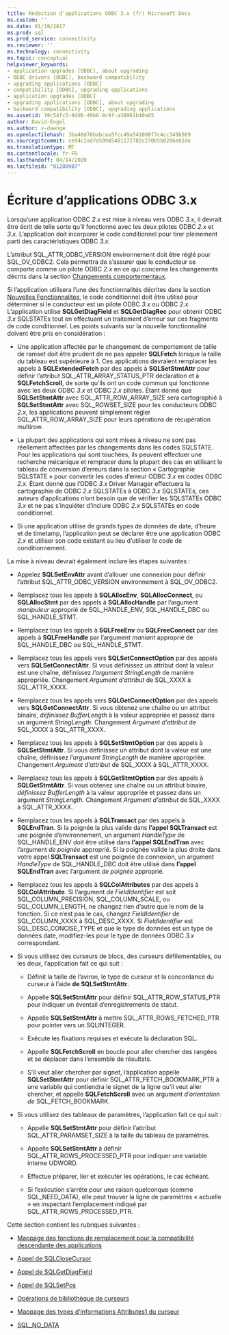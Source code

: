 ```yaml
---
title: Rédaction d’applications ODBC 3.x (fr) Microsoft Docs
ms.custom: ''
ms.date: 01/19/2017
ms.prod: sql
ms.prod_service: connectivity
ms.reviewer: ''
ms.technology: connectivity
ms.topic: conceptual
helpviewer_keywords:
- application upgrades [ODBC], about upgrading
- ODBC drivers [ODBC], backward compatibility
- upgrading applications [ODBC]
- compatibility [ODBC], upgrading applications
- application upgrades [ODBC]
- upgrading applications [ODBC], about upgrading
- backward compatibility [ODBC], upgrading applications
ms.assetid: 19c54fc5-9dd6-49b6-8c9f-a38961b40a65
author: David-Engel
ms.author: v-daenge
ms.openlocfilehash: 3ba48d76babcaa5fcc49a541088f7c4cc349b569
ms.sourcegitcommit: ce94c2ad7a50945481172782c270b5b0206e61de
ms.translationtype: MT
ms.contentlocale: fr-FR
ms.lasthandoff: 04/14/2020
ms.locfileid: "81288987"
---
```

# <a name="writing-odbc-3x-applications"></a>Écriture d’applications ODBC 3.x
Lorsqu’une application ODBC *2.x* est mise à niveau vers ODBC *3.x*, il devrait être écrit de telle sorte qu’il fonctionne avec les deux pilotes ODBC *2.x* et *3.x.* L’application doit incorporer le code conditionnel pour tirer pleinement parti des caractéristiques ODBC *3.x.*  
  
 L’attribut SQL_ATTR_ODBC_VERSION environnement doit être réglé pour SQL_OV_ODBC2. Cela permettra de s’assurer que le conducteur se comporte comme un pilote ODBC *2.x* en ce qui concerne les changements décrits dans la section [Changements comportementaux](../../../odbc/reference/develop-app/behavioral-changes.md).  
  
 Si l’application utilisera l’une des fonctionnalités décrites dans la section [Nouvelles Fonctionnalités](../../../odbc/reference/develop-app/new-features.md), le code conditionnel doit être utilisé pour déterminer si le conducteur est un pilote ODBC *3.x* ou ODBC *2.x.* L’application utilise **SQLGetDiagField** et **SQLGetDiagRec** pour obtenir ODBC *3.x* SQLSTATEs tout en effectuant un traitement d’erreur sur ces fragments de code conditionnel. Les points suivants sur la nouvelle fonctionnalité doivent être pris en considération :  
  
-   Une application affectée par le changement de comportement de taille de ramset doit être prudent de ne pas appeler **SQLFetch** lorsque la taille du tableau est supérieure à 1. Ces applications devraient remplacer les appels à **SQLExtendedFetch** par des appels à **SQLSetStmtAttr** pour définir l’attribut SQL_ATTR_ARRAY_STATUS_PTR déclaration et à **SQLFetchScroll**, de sorte qu’ils ont un code commun qui fonctionne avec les deux ODBC *3.x* et ODBC *2.x* pilotes. Étant donné que **SQLSetStmtAttr** avec SQL_ATTR_ROW_ARRAY_SIZE sera cartographié à **SQLSetStmtAttr** avec SQL_ROWSET_SIZE pour les conducteurs ODBC *2.x,* les applications peuvent simplement régler SQL_ATTR_ROW_ARRAY_SIZE pour leurs opérations de récupération multirow.  
  
-   La plupart des applications qui sont mises à niveau ne sont pas réellement affectées par les changements dans les codes SQLSTATE. Pour les applications qui sont touchées, ils peuvent effectuer une recherche mécanique et remplacer dans la plupart des cas en utilisant le tableau de conversion d’erreurs dans la section « Cartographie SQLSTATE » pour convertir les codes d’erreur ODBC *3.x* en codes ODBC *2.x.* Étant donné que l’ODBC *3.x* Driver Manager effectuera la cartographie de ODBC *2.x* SQLSTATEs à ODBC *3.x* SQLSTATEs, ces auteurs d’applications n’ont besoin que de vérifier les SQLSTATEs ODBC *3.x* et ne pas s’inquiéter d’inclure ODBC *2.x* SQLSTATEs en code conditionnel.  
  
-   Si une application utilise de grands types de données de date, d’heure et de timetamp, l’application peut se déclarer être une application ODBC *2.x* et utiliser son code existant au lieu d’utiliser le code de conditionnement.  
  
 La mise à niveau devrait également inclure les étapes suivantes :  
  
-   Appelez **SQLSetEnvAttr** avant d’allouer une connexion pour définir l’attribut SQL_ATTR_ODBC_VERSION environnement à SQL_OV_ODBC2.  
  
-   Remplacez tous les appels à **SQLAllocEnv**, **SQLAllocConnect**, ou **SQLAllocStmt** par des appels à **SQLAllocHandle** par l’argument *manipuleur* approprié de SQL_HANDLE_ENV, SQL_HANDLE_DBC ou SQL_HANDLE_STMT.  
  
-   Remplacez tous les appels à **SQLFreeEnv** ou **SQLFreeConnect** par des appels à **SQLFreeHandle** par l’argument *maniant* approprié de SQL_HANDLE_DBC ou SQL_HANDLE_STMT.  
  
-   Remplacez tous les appels vers **SQLSetConnectOption** par des appels vers **SQLSetConnectAttr**. Si vous définissez un attribut dont la valeur est une chaîne, définissez *l’argument StringLength* de manière appropriée. Changement *Argument d’attribut* de SQL_XXXX à SQL_ATTR_XXXX.  
  
-   Remplacez tous les appels vers **SQLGetConnectOption** par des appels vers **SQLGetConnectAttr**. Si vous obtenez une chaîne ou un attribut binaire, *définissez BufferLength* à la valeur appropriée et passez dans un argument *StringLength.* Changement *Argument d’attribut* de SQL_XXXX à SQL_ATTR_XXXX.  
  
-   Remplacez tous les appels à **SQLSetStmtOption** par des appels à **SQLSetStmtAttr**. Si vous définissez un attribut dont la valeur est une chaîne, définissez *l’argument StringLength* de manière appropriée. Changement *Argument d’attribut* de SQL_XXXX à SQL_ATTR_XXXX.  
  
-   Remplacez tous les appels à **SQLGetStmtOption** par des appels à **SQLGetStmtAttr**. Si vous obtenez une chaîne ou un attribut binaire, *définissez BufferLength* à la valeur appropriée et passez dans un argument *StringLength.* Changement *Argument d’attribut* de SQL_XXXX à SQL_ATTR_XXXX.  
  
-   Remplacez tous les appels à **SQLTransact** par des appels à **SQLEndTran**. Si la poignée la plus valide dans **l’appel SQLTransact** est une poignée d’environnement, un argument *HandleType* de SQL_HANDLE_ENV doit être utilisé dans **l’appel SQLEndTran** avec l’argument *de poignée* approprié. Si la poignée valide la plus droite dans votre appel **SQLTransact** est une poignée de connexion, un argument *HandleType* de SQL_HANDLE_DBC doit être utilisé dans **l’appel SQLEndTran** avec l’argument *de poignée* approprié.  
  
-   Remplacez tous les appels à **SQLColAttributes** par des appels à **SQLColAttribute**. Si l’argument *de FieldIdentifier* est soit SQL_COLUMN_PRECISION, SQL_COLUMN_SCALE, ou SQL_COLUMN_LENGTH, ne changez rien d’autre que le nom de la fonction. Si ce n’est pas le cas, changez *FieldIdentifier* de SQL_COLUMN_XXXX à SQL_DESC_XXXX. Si *FieldIdentifier* est SQL_DESC_CONCISE_TYPE et que le type de données est un type de données date, modifiez-les pour le type de données ODBC *3.x* correspondant.  
  
-   Si vous utilisez des curseurs de blocs, des curseurs défilementables, ou les deux, l’application fait ce qui suit :  
  
    -   Définit la taille de l’aviron, le type de curseur et la concordance du curseur à l’aide **de SQLSetStmtAttr**.  
  
    -   Appelle **SQLSetStmtAttr** pour définir SQL_ATTR_ROW_STATUS_PTR pour indiquer un éventail d’enregistrements de statut.  
  
    -   Appelle **SQLSetStmtAttr** à mettre SQL_ATTR_ROWS_FETCHED_PTR pour pointer vers un SQLINTEGER.  
  
    -   Exécute les fixations requises et exécute la déclaration SQL.  
  
    -   Appelle **SQLFetchScroll** en boucle pour aller chercher des rangées et se déplacer dans l’ensemble de résultats.  
  
    -   S’il veut aller chercher par signet, l’application appelle **SQLSetStmtAttr** pour définir SQL_ATTR_FETCH_BOOKMARK_PTR à une variable qui contiendra le signet de la ligne qu’il veut aller chercher, et appelle **SQLFetchScroll** avec un argument *d’orientation de* SQL_FETCH_BOOKMARK.  
  
-   Si vous utilisez des tableaux de paramètres, l’application fait ce qui suit :  
  
    -   Appelle **SQLSetStmtAttr** pour définir l’attribut SQL_ATTR_PARAMSET_SIZE à la taille du tableau de paramètres.  
  
    -   Appelle **SQLSetStmtAttr** à définir SQL_ATTR_ROWS_PROCESSED_PTR pour indiquer une variable interne UDWORD.  
  
    -   Effectue préparer, lier et exécuter les opérations, le cas échéant.  
  
    -   Si l’exécution s’arrête pour une raison quelconque (comme SQL_NEED_DATA), elle peut trouver la ligne de paramètres « actuelle » en inspectant l’emplacement indiqué par SQL_ATTR_ROWS_PROCESSED_PTR.  
  
 Cette section contient les rubriques suivantes :  
  
-   [Mappage des fonctions de remplacement pour la compatibilité descendante des applications](../../../odbc/reference/develop-app/mapping-replacement-functions-for-backward-compatibility-of-applications.md)  
  
-   [Appel de SQLCloseCursor](../../../odbc/reference/develop-app/calling-sqlclosecursor.md)  
  
-   [Appel de SQLGetDiagField](../../../odbc/reference/develop-app/calling-sqlgetdiagfield.md)  
  
-   [Appel de SQLSetPos](../../../odbc/reference/develop-app/calling-sqlsetpos.md)  
  
-   [Opérations de bibliothèque de curseurs](../../../odbc/reference/develop-app/cursor-library-operations.md)  
  
-   [Mappage des types d’informations Attributes1 du curseur](../../../odbc/reference/develop-app/mapping-the-cursor-attributes1-information-types.md)  
  
-   [SQL_NO_DATA](../../../odbc/reference/develop-app/sql-no-data.md)
